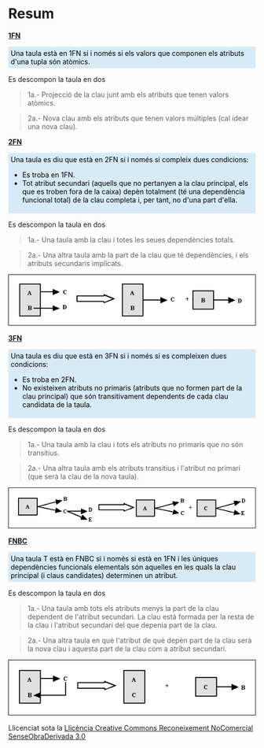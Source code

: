 # Resum


**<u>1FN</u>**  
<div style="background-color: #d6eaf8; color: black; padding: 5px;">  
Una taula està en 1FN si i només si els valors que componen els atributs
d'una tupla són atòmics.
</div><p></p>


Es descompon la taula en dos

> 1a.- Projecció de la clau junt amb els atributs que tenen valors atòmics.

> 2a.- Nova clau amb els atributs que tenen valors múltiples (cal idear una nova
clau).


**<u>2FN</u>**  
  
<div style="background-color: #d6eaf8; color: black; padding: 5px;"> 
Una taula es diu que està en 2FN si i només si compleix dues condicions:
<ul>
    <li>Es troba en 1FN.</li>
    <li>Tot atribut secundari (aquells que no pertanyen a la clau principal, els que es troben fora de la caixa) depèn totalment (té una dependència funcional total) de la clau completa i, per tant, no d'una part d'ella.</li>
</ul>    
</div><p></p>


Es descompon la taula en dos

> 1a.- Una taula amb la clau i totes les seues dependències totals.

> 2a.- Una altra taula amb la part de la clau que té dependències, i els
> atributs secundaris implicats.

![](T4_R_1.png)





**<u>3FN</u>**  
  
<div style="background-color: #d6eaf8; color: black; padding: 5px;"> 
Una taula es diu que està en 3FN si i només si es compleixen dues
condicions:
<ul>
  <li>Es troba en 2FN.</li>
  <li>No existeixen atributs no primaris (atributs que no formen part de la clau principal) que són transitivament dependents de cada clau candidata de la taula.</li>
</ul>
</div><p></p>  



Es descompon la taula en dos

> 1a.- Una taula amb la clau i tots els atributs no primaris que no són
> transitius.

> 2a.- Una altra taula amb els atributs transitius i l'atribut no primari (que
> serà la clau de la nova taula).



![](T4_R_2.png)


**<u>FNBC</u>**  
  
<div style="background-color: #d6eaf8; color: black; padding: 5px;"> 
Una taula T està en FNBC si i només si està en 1FN i les úniques
dependències funcionals elementals són aquelles en les quals la clau principal
(i claus candidates) determinen un atribut.
</div><p></p>


Es descompon la taula en dos

> 1a.- Una taula amb tots els atributs menys la part de la clau dependent de
> l'atribut secundari. La clau està formada per la resta de la clau i
> l'atribut secundari del que depenia part de la clau.

> 2a.- Una altra taula en què l'atribut de què depèn part de la clau serà la
> nova clau i aquesta part de la clau com a atribut secundari.

![](T4_R_3.png)



Llicenciat sota la  [Llicència Creative Commons Reconeixement NoComercial
SenseObraDerivada 3.0](http://creativecommons.org/licenses/by-nc-nd/3.0/)

